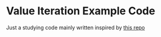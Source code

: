# Value Iteration Example Code

Just a studying code mainly written inspired by [this repo](https://github.com/dennybritz/reinforcement-learning)

